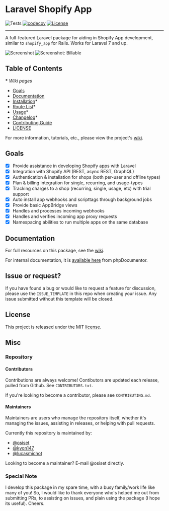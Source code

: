 # Laravel Shopify App

![Tests](https://github.com/osiset/laravel-shopify/workflows/Package%20Test/badge.svg?branch=master)
[![codecov](https://codecov.io/gh/osiset/laravel-shopify/branch/master/graph/badge.svg?token=qqUuLItqJj)](https://codecov.io/gh/osiset/laravel-shopify)
[![License](https://poser.pugx.org/osiset/laravel-shopify/license)](https://packagist.org/packages/osiset/laravel-shopify)

----

A full-featured Laravel package for aiding in Shopify App development, similar to `shopify_app` for Rails. Works for Laravel 7 and up.

![Screenshot](https://github.com/osiset/laravel-shopify/raw/master/screenshot.png)
![Screenshot: Billable](https://github.com/osiset/laravel-shopify/raw/master/screenshot-billable.png)

## Table of Contents

__*__ *Wiki pages*

- [Goals](#goals)
- [Documentation](#documentation)
- [Installation](https://github.com/osiset/laravel-shopify/wiki/Installation)*
- [Route List](https://github.com/osiset/laravel-shopify/wiki/Route-List)*
- [Usage](https://github.com/osiset/laravel-shopify/wiki/Usage)*
- [Changelog](https://github.com/osiset/laravel-shopify/wiki/Changelog)*
- [Contributing Guide](https://github.com/osiset/laravel-shopify/blob/master/CONTRIBUTING.md)
- [LICENSE](#license)

For more information, tutorials, etc., please view the project's [wiki](https://github.com/osiset/laravel-shopify/wiki).

## Goals

- [x] Provide assistance in developing Shopify apps with Laravel
- [x] Integration with Shopify API (REST, async REST, GraphQL)
- [x] Authentication & installation for shops (both per-user and offline types)
- [x] Plan & billing integration for single, recurring, and usage-types
- [x] Tracking charges to a shop (recurring, single, usage, etc) with trial support
- [x] Auto install app webhooks and scripttags through background jobs
- [x] Provide basic AppBridge views
- [x] Handles and processes incoming webhooks
- [x] Handles and verifies incoming app proxy requests
- [x] Namespacing abilities to run multiple apps on the same database

## Documentation

For full resources on this package, see the [wiki](https://github.com/osiset/laravel-shopify/wiki).

For internal documentation, it is [available here](https://osiset.com/laravel-shopify/) from phpDocumentor.

## Issue or request?

If you have found a bug or would like to request a feature for discussion, please use the `ISSUE_TEMPLATE` in this repo when creating your issue. Any issue submitted without this template will be closed.

## License

This project is released under the MIT [license](https://github.com/osiset/laravel-shopify/blob/master/LICENSE).

## Misc

### Repository

#### Contributors

Contributions are always welcome! Contibutors are updated each release, pulled from Github. See `CONTRIBUTORS.txt`.

If you're looking to become a contributor, please see `CONTRIBUTING.md`.

#### Maintainers

Maintainers are users who manage the repository itself, whether it's managing the issues, assisting in releases, or helping with pull requests.

Currently this repository is maintained by:

- [@osiset](https://github.com/osiset)
- [@kyon147](https://github.com/kyon147)
- [@lucasmichot](https://github.com/lucasmichot)

Looking to become a maintainer? E-mail @osiset directly.

### Special Note

I develop this package in my spare time, with a busy family/work life like many of you! So, I would like to thank everyone who's helped me out from submitting PRs, to assisting on issues, and plain using the package (I hope its useful). Cheers.
